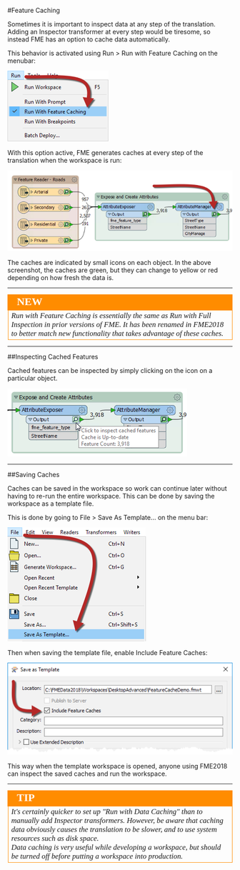 <!-- Copied from basic due to new functionality-->
#Feature Caching

Sometimes it is important to inspect data at any step of the translation. Adding an Inspector transformer at every step would be tiresome, so instead FME has an option to cache data automatically. 

This behavior is activated using Run > Run with Feature Caching on the menubar:

![](./Images/Img2.051.RunWithCaching.png)

With this option active, FME generates caches at every step of the translation when the workspace is run:

![](./Images/Img2.052.FeatureCaching.png)

The caches are indicated by small icons on each object. In the above screenshot, the caches are green, but they can change to yellow or red depending on how fresh the data is. 

---

<!--New Section--> 

<table style="border-spacing: 0px">
<tr>
<td style="vertical-align:middle;background-color:darkorange;border: 2px solid darkorange">
<i class="fa fa-bolt fa-lg fa-pull-left fa-fw" style="color:white;padding-right: 12px;vertical-align:text-top"></i>
<span style="color:white;font-size:x-large;font-weight: bold;font-family:serif">NEW</span>
</td>
</tr>

<tr>
<td style="border: 1px solid darkorange">
<span style="font-family:serif; font-style:italic; font-size:larger">
Run with Feature Caching is essentially the same as Run with Full Inspection in prior versions of FME. It has been renamed in FME2018 to better match new functionality that takes advantage of these caches.
</span>
</td>
</tr>
</table>

---

##Inspecting Cached Features

Cached features can be inspected by simply clicking on the icon on a particular object. 

![](./Images/Img2.053.InspectFeatureCache.png)

---

##Saving Caches 

Caches can be saved in the workspace so work can continue later without having to re-run the entire workspace. This can be done by saving the workspace as a template file. 

This is done by going to File > Save As Template... on the menu bar:

![](./Images/Img2.054.SaveAsTemplate.png)

Then when saving the template file, enable Include Feature Caches: 

![](./Images/Img2.055.SaveCachesInTemplate.png)

This way when the template workspace is opened, anyone using FME2018 can inspect the saved caches and run the workspace.  

---

<table style="border-spacing: 0px">
<tr>
<td style="vertical-align:middle;background-color:darkorange;border: 2px solid darkorange">
<i class="fa fa-info-circle fa-lg fa-pull-left fa-fw" style="color:white;padding-right: 12px;vertical-align:text-top"></i>
<span style="color:white;font-size:x-large;font-weight: bold;font-family:serif">TIP</span>
</td>
</tr>

<tr>
<td style="border: 1px solid darkorange">
<span style="font-family:serif; font-style:italic; font-size:larger">
It's certainly quicker to set up "Run with Data Caching" than to manually add Inspector transformers. However, be aware that caching data obviously causes the translation to be slower, and to use system resources such as disk space. 
<br>Data caching is very useful while developing a workspace, but should be turned off before putting a workspace into production.
</span>
</td>
</tr>
</table>


